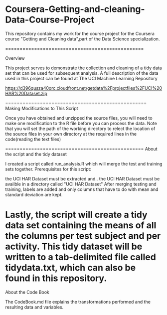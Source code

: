 Coursera-Getting-and-cleaning-Data-Course-Project
=================================================

This repository contains my work for the course project for the Coursera course "Getting and Cleaning data",part of the Data Science specialization.


================================================

Overview

This project serves to demonstrate the collection and cleaning of a tidy data set that can be used for subsequent analysis.
A full description of the data used in this project can be found at The UCI Machine Learning Repository

https://d396qusza40orc.cloudfront.net/getdata%2Fprojectfiles%2FUCI%20HAR%20Dataset.zip


=================================================
Making Modifications to This Script

Once you have obtained and unzipped the source files, you will need to make one modification to the R file before
you can process the data. Note that you will set the path of the working directory to relect
the location of the source files in your own directory at the required lines in the code(reading the text files)


================================================
About the script and the tidy dataset

I created a script called run_analysis.R which will merge the test and training sets together. Prerequisites for this script:

the UCI HAR Dataset must be extracted and..
the UCI HAR Dataset must be availble in a directory called "UCI HAR Dataset"
After merging testing and training, labels are added and only columns that have to do with mean and standard deviation are kept.

Lastly, the script will create a tidy data set containing the means of all the columns per test subject and per activity. 
This tidy dataset will be written to a tab-delimited file called tidydata.txt, which can also be found in this repository.
================================================
About the Code Book

The CodeBook.md file explains the transformations performed and the resulting data and variables.
